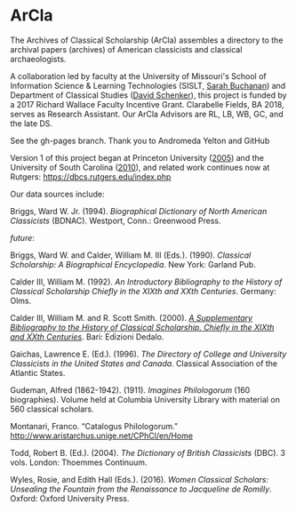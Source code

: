 # ArCla
The Archives of Classical Scholarship (ArCla) assembles a directory to the archival papers (archives) of American classicists and classical archaeologists. 

A collaboration led by faculty at the University of Missouri's School of Information Science & Learning Technologies (SISLT, <a href="http://faculty.missouri.edu/buchanans/">Sarah Buchanan</a>) and Department of Classical Studies (<a href="https://classics.missouri.edu/people/schenker">David Schenker</a>), this project is funded by a 2017 Richard Wallace Faculty Incentive Grant. Clarabelle Fields, BA 2018, serves as Research Assistant. Our ArCla Advisors are RL, LB, WB, GC, and the late DS.

See the gh-pages branch. Thank you to Andromeda Yelton and GitHub<br>


Version 1 of this project began at Princeton University (<a href="http://firestone.princeton.edu/classics/classicalscholars/index.php">2005</a>) and the University of South Carolina (<a href="https://classicalstudies.org/publications-and-research/newsletter/summer-fall-2010-newsletter">2010</a>), and related work continues now at Rutgers: https://dbcs.rutgers.edu/index.php<p>
Our data sources include:<p>
Briggs, Ward W. Jr. (1994). <i>Biographical Dictionary of North American Classicists</i> (BDNAC). Westport, Conn.: Greenwood Press.<p>
<i>future</i>:<p>
Briggs, Ward W. and Calder, William M. III (Eds.). (1990). <i>Classical Scholarship: A Biographical Encyclopedia</i>. New York: Garland Pub.<p>
Calder III, William M. (1992). <i>An Introductory Bibliography to the History of Classical Scholarship Chiefly in the XIXth and XXth Centuries</i>. Germany: Olms.<p>
Calder III, William M. and R. Scott Smith. (2000). <i><a href="http://bmcr.brynmawr.edu/2001/2001-12-05.html">A Supplementary Bibliography to the History of Classical Scholarship. Chiefly in the XIXth and XXth Centuries</a></i>. Bari: Edizioni Dedalo.<p>
Gaichas, Lawrence E. (Ed.). (1996). <i>The Directory of College and University Classicists in the United States and Canada</i>. Classical Association of the Atlantic States.<p>
Gudeman, Alfred (1862-1942). (1911). <i>Imagines Philologorum</i> (160 biographies). Volume held at Columbia University Library with material on 560 classical scholars.<p>
Montanari, Franco. “Catalogus Philologorum.” <a href="http://www.aristarchus.unige.net/CPhCl/en/Home">http://www.aristarchus.unige.net/CPhCl/en/Home</a><p>
Todd, Robert B. (Ed.). (2004). <i>The Dictionary of British Classicists</i> (DBC). 3 vols. London: Thoemmes Continuum.<p>
Wyles, Rosie, and Edith Hall (Eds.). (2016). <i>Women Classical Scholars: Unsealing the Fountain from the Renaissance to Jacqueline de Romilly</i>. Oxford: Oxford University Press. <p>
